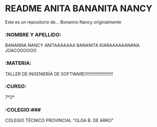 # README ANITA BANANITA NANCY #
Este es un repositorio de...
Bonanno Nancy originalmente

### :NOMBRE Y APELLIDO: ###
BANANNA NANCY
ANITAAAAAAA BANANITA
KIARAAAAAANANA
JOACOOOOOO

### :MATERIA: ###
TALLER DE INGENIERÍA DE SOFTWARE!!!!!!!!!!!!!!!!!!!!!!!

### :CURSO: ###
7º2º

### :COLEGIO:###
COLEGIO TÉCNICO PROVINCIAL "OLGA B. DE ARKO"
